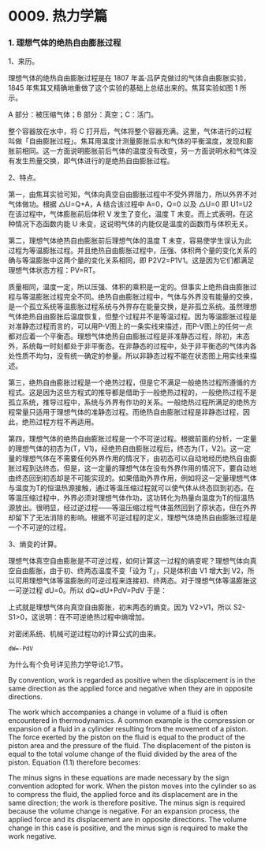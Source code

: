 # 0009. 热力学篇

### 1. 理想气体的绝热自由膨胀过程
1、来历。

理想气体的绝热自由膨胀过程是在 1807 年盖·吕萨克做过的气体自由膨胀实验，1845 年焦耳又精确地重做了这个实验的基础上总结出来的。焦耳实验如图 1 所示。

A 部分：被压缩气体；B 部分：真空；C：活门。

整个容器放在水中，将 C 打开后，气体将整个容器充满。这里，气体进行的过程叫做「自由膨胀过程」。焦耳用温度计测量膨胀后水和气体的平衡温度，发现和膨胀前相同。这一方面说明膨胀前后气体的温度没有改变，另一方面说明水和气体没有发生热量交换，即气体进行的是绝热自由膨胀过程。

2、特点。

第一，由焦耳实验可知，气体向真空自由膨胀过程中不受外界阻力，所以外界不对气体做功。根据 △U=Q+A，A 结合该过程中 A=0，Q=0 以及 △U=0 即 U1=U2 在该过程中，气体膨胀前后体积 V 发生了变化，温度 T 未变。而上式表明，在这种情况下态函数内能 U 未变，这说明气体的内能仅是温度的函数而与体积无关。 

第二，理想气体绝热自由膨胀前后理想气体的温度 T 未变，容易使学生误认为此过程为等温膨胀过程。并且绝热自由膨胀过程中，压强、体积两个量的变化关系的确与等温膨胀中这两个量的变化关系相同，即 P2V2=P1V1。这是因为它们都满足理想气体状态方程：PV=RT。

质量相同，温度一定，所以压强、体积的乘积是一定的。但事实上绝热自由膨胀过程与等温膨胀过程完全不同。绝热自由膨胀过程中，气体与外界没有能量的交换，是一个孤立系统等温膨胀过程系统与外界存在能量交换，是非孤立系统。虽然理想气体绝热自由膨胀后温度恢复，但整个过程并不是等温过程。因为等温膨胀过程是对准静态过程而言的，可以用P-V图上的一条实线来描述，而P-V图上的任何一点都对应着一个平衡态。理想气体绝热自由膨胀过程是非准静态过程，除初，末态外，系统每一时刻都处于非平衡态。在非静态的过程中，处于非平衡态的气体内各处性质不均匀，没有统一确定的参量。所以非静态过程不能在状态图上用实线来描述。 

第三，绝热自由膨胀过程是一个绝热过程，但是它不满足一般绝热过程所遵循的方程式。这是因为这些方程式的推导都是借助于一般绝热过程的，一般绝热过程不是孤立系统，推导过程中，系统与外界有作功的关系。一般绝热过程所满足的绝热方程常量只适用于理想气体的准静态过程。而绝热自由膨胀过程是非静态过程，因此，绝热过程方程不再适用。 

第四，理想气体的绝热自由膨胀过程是一个不可逆过程。根据前面的分析，一定量的理想气体的初态为(T，V1)，经绝热自由膨胀过程后，终态为(T，V2)。这一定量的理想气体在不需要任何外界作用的情况下，由初态可以自动地经历绝热自由膨胀过程到达终态。但是，这一定量的理想气体在没有外界作用的情况下，要自动地由终态回到初态却是不可能实现的。如果借助外界作用，例如将这一定量理想气体与温度为T的恒温热源接触，通过等温压缩过程就可以使气体从终态回到初态。在等温压缩过程中，外界必须对理想气体作功，这功转化为热量向温度为T的恒温热源放出。很明显，经过逆过程——等温压缩过程气体虽然回到了原状态，但在外界却留下了无法消除的影响。根据不可逆过程的定义，理想气体绝热自由膨胀过程是一个不可逆的过程。 

3、熵变的计算。

理想气体真空自由膨胀是不可逆过程，如何计算这一过程的熵变呢？理想气体向真空自由膨胀，由于初、终两态温度不变「设为 T」，只是体积由 V1 增大到 V2，所以可用理想气体等温膨胀的可逆过程来连接初、终两态。对于理想气体等温膨胀这一可逆过程 dU=0。所以 dQ=dU+PdV=PdV 于是：

上式就是理想气体向真空自由膨胀，初末两态的熵变。因为 V2>V1，所以 S2-S1>0，这说明：在不可逆绝热过程中熵增加。

对密闭系统、机械可逆过程功的计算公式的由来。

	dW=-PdV

为什么有个负号详见热力学导论1.7节。

By convention, work is regarded as positive when the displacement is in the same direction as the applied force and negative when they are in opposite directions. 

The work which accompanies a change in volume of a fluid is often encountered in thermodynamics. A common example is the compression or expansion of a fluid in a cylinder resulting from the movement of a piston. The force exerted by the piston on the fluid is equal to the product of the piston area and the pressure of the fluid. The displacement of the piston is equal to the total volume change of the fluid divided by the area of the piston. Equation (1.1) therefore becomes: 

The minus signs in these equations are made necessary by the sign convention adopted for work. When the piston moves into the cylinder so as to compress the fluid, the applied force and its displacement are in the same direction; the work is therefore positive. The minus sign is required because the volume change is negative. For an expansion process, the applied force and its displacement are in opposite directions. The volume change in this case is positive, and the minus sign is required to make the work negative. 


